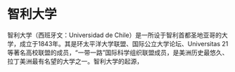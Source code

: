 # 智利大学

智利大学（西班牙文：Universidad de Chile）是一所设于智利首都圣地亚哥的大学，成立于1843年。其是环太平洋大学联盟、国际公立大学论坛、Universitas 21等著名高校联盟的成员，“一带一路”国际科学组织联盟成员，是美洲历史最悠久、拉丁美洲最有名望的大学之一。智利大学的起源，